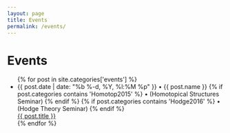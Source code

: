 ```yaml
---
layout: page
title: Events
permalink: /events/
---
```


# Events


<div>
  <ul class="event-list">
    {% for post in site.categories['events'] %}
    <li>
      <span class="post-meta">{{ post.date | date: "%b %-d, %Y, %l:%M %p" }} • {{ post.name }} {% if post.categories contains 'Homotop2015' %}  • (Homotopical Structures Seminar) {% endif %} {% if post.categories contains 'Hodge2016' %}   • (Hodge Theory Seminar) {% endif %}  </span>
      <br>
      <a class="event-link" href="{{ post.url | prepend: site.baseurl }}">
        {{ post.title }}
      </a>
      </br>
    </li>
    {% endfor %}
  </ul>
</div>
